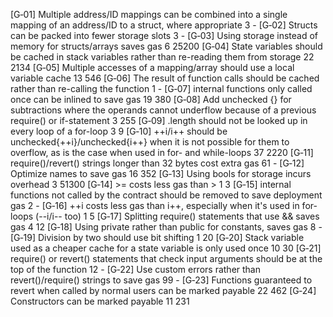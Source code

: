 








[G‑01]	Multiple address/ID mappings can be combined into a single mapping of an address/ID to a struct, where appropriate	3	-
[G‑02]	Structs can be packed into fewer storage slots	3	-
[G‑03]	Using storage instead of memory for structs/arrays saves gas	6	25200
[G‑04]	State variables should be cached in stack variables rather than re-reading them from storage	22	2134
[G‑05]	Multiple accesses of a mapping/array should use a local variable cache	13	546
[G‑06]	The result of function calls should be cached rather than re-calling the function	1	-
[G‑07]	internal functions only called once can be inlined to save gas	19	380
[G‑08]	Add unchecked {} for subtractions where the operands cannot underflow because of a previous require() or if-statement	3	255
[G‑09]	<array>.length should not be looked up in every loop of a for-loop	3	9
[G‑10]	++i/i++ should be unchecked{++i}/unchecked{i++} when it is not possible for them to overflow, as is the case when used in for- and while-loops	37	2220
[G‑11]	require()/revert() strings longer than 32 bytes cost extra gas	61	-
[G‑12]	Optimize names to save gas	16	352
[G‑13]	Using bools for storage incurs overhead	3	51300
[G‑14]	>= costs less gas than >	1	3
[G‑15]	internal functions not called by the contract should be removed to save deployment gas	2	-
[G‑16]	++i costs less gas than i++, especially when it's used in for-loops (--i/i-- too)	1	5
[G‑17]	Splitting require() statements that use && saves gas	4	12
[G‑18]	Using private rather than public for constants, saves gas	8	-
[G‑19]	Division by two should use bit shifting	1	20
[G‑20]	Stack variable used as a cheaper cache for a state variable is only used once	10	30
[G‑21]	require() or revert() statements that check input arguments should be at the top of the function	12	-
[G‑22]	Use custom errors rather than revert()/require() strings to save gas	99	-
[G‑23]	Functions guaranteed to revert when called by normal users can be marked payable	22	462
[G‑24]	Constructors can be marked payable	11	231